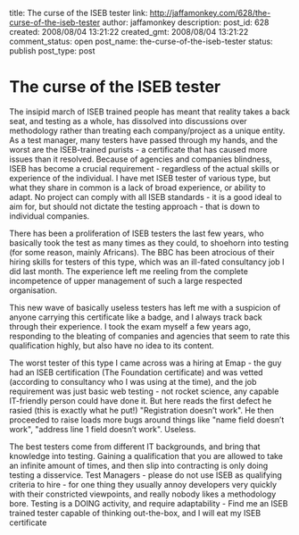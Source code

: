 title: The curse of the ISEB tester
link: http://jaffamonkey.com/628/the-curse-of-the-iseb-tester
author: jaffamonkey
description: 
post_id: 628
created: 2008/08/04 13:21:22
created_gmt: 2008/08/04 13:21:22
comment_status: open
post_name: the-curse-of-the-iseb-tester
status: publish
post_type: post

# The curse of the ISEB tester

The insipid march of ISEB trained people has meant that reality takes a back seat, and testing as a whole, has dissolved into discussions over methodology rather than treating each company/project as a unique entity. As a test manager, many testers have passed through my hands, and the worst are the ISEB-trained purists - a certificate that has caused more issues than it resolved. Because of agencies and companies blindness, ISEB has become a crucial requirement - regardless of the actual skills or experience of the individual. I have met ISEB tester of various type, but what they share in common is a lack of broad experience, or ability to adapt. No project can comply with all ISEB standards - it is a good ideal to aim for, but should not dictate the testing approach - that is down to individual companies.

There has been a proliferation of ISEB testers the last few years, who basically took the test as many times as they could, to shoehorn into testing (for some reason, mainly Africans). The BBC has been atrocious of their hiring skills for testers of this type, which was an ill-fated consultancy job I did last month. The experience left me reeling from the complete incompetence of upper management of such a large respected organisation. 

This new wave of basically useless testers has left me with a suspicion of anyone carrying this certificate like a badge, and I always track back through their experience. I took the exam myself a few years ago, responding to the bleating of companies and agencies that seem to rate this qualification highly, but also have no idea to its content. 

The worst tester of this type I came across was a hiring at Emap - the guy had an ISEB certification (The Foundation certificate) and was vetted (according to consultancy who I was using at the time), and the job requirement was just basic web testing - not rocket science, any capable IT-friendly person could have done it. But here reads the first defect he rasied (this is exactly what he put!) "Registration doesn’t work". He then proceeded to raise loads more bugs around things like "name field doesn’t work", "address line 1 field doesn’t work". Useless.

The best testers come from different IT backgrounds, and bring that knowledge into testing. Gaining a qualification that you are allowed to take an infinite amount of times, and then slip into contracting is only doing testing a disservice. Test Managers - please do not use ISEB as qualifying criteria to hire - for one thing they usually annoy developers very quickly with their constricted viewpoints, and really nobody likes a methodology bore. Testing is a DOING activity, and require adaptability - Find me an ISEB trained tester capable of thinking out-the-box, and I will eat my ISEB certificate